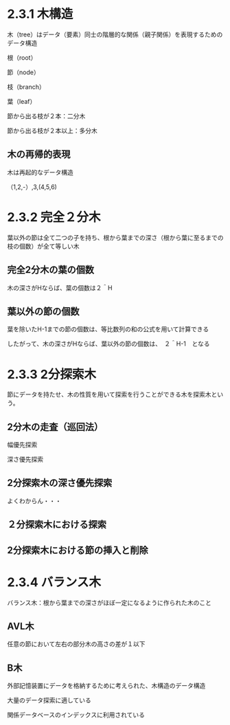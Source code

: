 # 2.3.1 木構造
木（tree）はデータ（要素）同士の階層的な関係（親子関係）を表現するためのデータ構造

根（root）

節（node）

枝（branch）

葉（leaf）

節から出る枝が２本：二分木

節から出る枝が２本以上：多分木

## 木の再帰的表現
木は再起的なデータ構造

（1,2,-）,3,(4,5,6)

# 2.3.2 完全２分木
葉以外の節は全て二つの子を持ち、根から葉までの深さ（根から葉に至るまでの枝の個数）が全て等しい木

## 完全2分木の葉の個数
木の深さがHならば、葉の個数は２＾H

## 葉以外の節の個数
葉を除いたH-1までの節の個数は、等比数列の和の公式を用いて計算できる

したがって、木の深さがHならば、葉以外の節の個数は、　２＾H-1　となる

# 2.3.3 2分探索木
節にデータを持たせ、木の性質を用いて探索を行うことができる木を探索木という。

## 2分木の走査（巡回法）

幅優先探索

深さ優先探索

## 2分探索木の深さ優先探索

よくわからん・・・

## ２分探索木における探索

## 2分探索木における節の挿入と削除

# 2.3.4 バランス木

バランス木：根から葉までの深さがほぼ一定になるように作られた木のこと

## AVL木
任意の節において左右の部分木の高さの差が１以下

## B木
外部記憶装置にデータを格納するために考えられた、木構造のデータ構造

大量のデータ探索に適している

関係データベースのインデックスに利用されている




